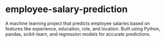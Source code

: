 # employee-salary-prediction
A machine learning project that predicts employee salaries based on features like experience, education, role, and location. Built using Python, pandas, scikit-learn, and regression models for accurate predictions.
